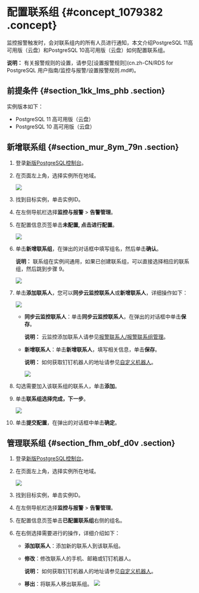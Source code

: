 # 配置联系组 {#concept_1079382 .concept}

监控报警触发时，会对联系组内的所有人员进行通知，本文介绍PostgreSQL 11高可用版（云盘）和PostgreSQL 10高可用版（云盘）如何配置联系组。

**说明：** 有关报警规则的设置，请参见[设置报警规则](cn.zh-CN/RDS for PostgreSQL 用户指南/监控与报警/设置报警规则.md#)。

## 前提条件 {#section_1kk_lms_phb .section}

实例版本如下：

-   PostgreSQL 11 高可用版（云盘）
-   PostgreSQL 10 高可用版（云盘）

## 新增联系组 {#section_mur_8ym_79n .section}

1.  登录[新版PostgreSQL控制台](https://postgresql.console.aliyun.com/)。
2.  在页面左上角，选择实例所在地域。

    ![](http://static-aliyun-doc.oss-cn-hangzhou.aliyuncs.com/assets/img/62164/156282298949697_zh-CN.png)

3.  找到目标实例，单击实例ID。
4.  在左侧导航栏选择**监控与报警** \> **告警管理**。
5.  在配置信息页签单击**未配置, 点击进行配置**。

    ![](http://static-aliyun-doc.oss-cn-hangzhou.aliyuncs.com/assets/img/868789/156282298951268_zh-CN.png)

6.  单击**新增联系组**，在弹出的对话框中填写组名，然后单击**确认**。

    **说明：** 联系组在实例间通用，如果已创建联系组，可以直接选择相应的联系组，然后跳到步骤 9。

    ![](http://static-aliyun-doc.oss-cn-hangzhou.aliyuncs.com/assets/img/868789/156282298951164_zh-CN.png)

7.  单击**添加联系人**，您可以**同步云监控联系人**或**新增联系人**，详细操作如下：

    ![](http://static-aliyun-doc.oss-cn-hangzhou.aliyuncs.com/assets/img/868789/156282298951169_zh-CN.png)

    -   **同步云监控联系人**：单击**同步云监控联系人**，在弹出的对话框中单击**保存**。

        **说明：** 云监控添加联系人请参见[报警联系人/报警联系组管理](https://help.aliyun.com/document_detail/28609.html)。

    -   **新增联系人**：单击**新增联系人**，填写相关信息，单击**保存**。

        **说明：** 如何获取钉钉机器人的地址请参见[自定义机器人](https://open-doc.dingtalk.com/microapp/serverapi2/qf2nxq)。

        ![](http://static-aliyun-doc.oss-cn-hangzhou.aliyuncs.com/assets/img/868789/156282298951270_zh-CN.png)

8.  勾选需要加入该联系组的联系人，单击**添加**。
9.  单击**联系组选择完成，下一步**。

    ![](http://static-aliyun-doc.oss-cn-hangzhou.aliyuncs.com/assets/img/868789/156282298951172_zh-CN.png)

10. 单击**提交配置**，在弹出的对话框中单击**确定**。

## 管理联系组 {#section_fhm_obf_d0v .section}

1.  登录[新版PostgreSQL控制台](https://postgresql.console.aliyun.com/)。
2.  在页面左上角，选择实例所在地域。

    ![](http://static-aliyun-doc.oss-cn-hangzhou.aliyuncs.com/assets/img/62164/156282298949697_zh-CN.png)

3.  找到目标实例，单击实例ID。
4.  在左侧导航栏选择**监控与报警** \> **告警管理**。
5.  在配置信息页签单击**已配置联系组**右侧的组名。
6.  在右侧选择需要进行的操作，详细介绍如下：

    -   **添加联系人**：添加新的联系人到该联系组。
    -   **修改**：修改联系人的手机、邮箱或钉钉机器人。

        **说明：** 如何获取钉钉机器人的地址请参见[自定义机器人](https://open-doc.dingtalk.com/microapp/serverapi2/qf2nxq)。

    -   **移出**：将联系人移出联系组。
    ![](http://static-aliyun-doc.oss-cn-hangzhou.aliyuncs.com/assets/img/868789/156282299051173_zh-CN.png)


